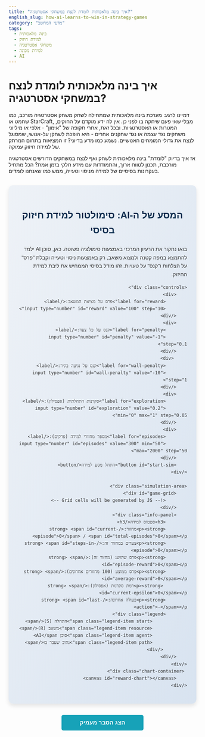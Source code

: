 ```yaml
---
title: "איך בינה מלאכותית לומדת לנצח במשחקי אסטרטגיה?"
english_slug: how-ai-learns-to-win-in-strategy-games
category: "מדעי המחשב"
tags:
  - בינה מלאכותית
  - למידת חיזוק
  - משחקי אסטרטגיה
  - למידת מכונה
  - AI
---
```

<h1>איך בינה מלאכותית לומדת לנצח במשחקי אסטרטגיה?</h1>
<p>דמיינו לרגע: מערכת בינה מלאכותית שמתחילה לשחק משחק אסטרטגיה מורכב, כמו שחמט או StarCraft, מבלי שאי פעם שיחקה בו לפני כן. אין לה ידע מוקדם על החוקים, המטרות או האסטרטגיות. ובכל זאת, אחרי תקופה של "אימון" - אלפי או מיליוני משחקים נגד עצמה או נגד שחקנים אחרים - היא הופכת לשחקן על-אנושי, שמסוגל לנצח את גדולי המומחים האנושיים. נשמע כמו מדע בדיוני? זו המציאות בתחום המרתק של למידת חיזוק עמוקה.</p>
<p>אז איך בדיוק "לומדת" בינה מלאכותית לשחק ואף לנצח במשחקים הדורשים אסטרטגיה מורכבת, תכנון לטווח ארוך, והתמודדות עם מידע חלקי בזמן אמת? הכל מתחיל בעקרונות בסיסיים של למידה מניסוי וטעייה, ממש כמו שאנחנו לומדים.</p>

<div id="app-container">
    <h2>המסע של ה-AI: סימולטור למידת חיזוק בסיסי</h2>
    <p>בואו נחקור את הרעיון המרכזי באמצעות סימולציה פשוטה. כאן, סוכן AI ילמד להתמצא במפה קטנה ולמצוא משאב, רק באמצעות ניסוי וטעייה וקבלת "פרס" על הצלחות ו"קנס" על טעויות. זהו מודל בסיסי הממחיש את ליבת למידת החיזוק.</p>

    <div class="controls">
        <div>
            <label for="reward">פרס על מציאת המשאב:</label>
            <input type="number" id="reward" value="100" step="10">
        </div>
        <div>
            <label for="penalty">קנס על כל צעד:</label>
            <input type="number" id="penalty" value="-1" step="0.1">
        </div>
         <div>
            <label for="wall-penalty">קנס על נגיעה בקיר:</label>
            <input type="number" id="wall-penalty" value="-10" step="1">
        </div>
        <div>
            <label for="exploration">סקרנות התחלתית (אפסילון):</label>
            <input type="number" id="exploration" value="0.2" min="0" max="1" step="0.05">
        </div>
        <div>
            <label for="episodes">מספר מחזורי למידה (פרקים):</label>
            <input type="number" id="episodes" value="300" min="50" max="2000" step="50">
        </div>
        <button id="start-sim">התחל מסע למידה</button>
    </div>

    <div class="simulation-area">
        <div id="game-grid">
            <!-- Grid cells will be generated by JS -->
        </div>
        <div class="info-panel">
            <h3>סטטוס למידה</h3>
            <p><strong>מחזור:</strong> <span id="current-episode">0</span> / <span id="total-episodes">0</span></p>
            <p><strong>צעדים במחזור זה:</strong> <span id="steps-in-episode">0</span></p>
            <p><strong>פרס שהושג (מחזור זה):</strong> <span id="episode-reward">0</span></p>
            <p><strong>פרס ממוצע (100 מחזורים אחרונים):</strong> <span id="average-reward">0</span></p>
             <p><strong>רמת סקרנות (אפסילון):</strong> <span id="current-epsilon">0</span></p>
            <p><strong>פעולה אחרונה:</strong> <span id="last-action">-</span></p>
            <div class="legend">
                 <span class="legend-item start">התחלה (S)</span>
                 <span class="legend-item resource">משאב (R)</span>
                 <span class="legend-item agent">סוכן AI</span>
                 <span class="legend-item path">נתיב שעבר בו</span>
             </div>
        </div>
    </div>
     <div class="chart-container">
        <canvas id="reward-chart"></canvas>
    </div>

</div>

<button id="toggle-explanation">הצג הסבר מעמיק</button>

<div id="explanation">
    <h3>מה ראינו בסימולטור?</h3>
    <p>הסימולטור הפשטני ממחיש את ליבת אלגוריתם למידת החיזוק הנקרא **Q-Learning**. סוכן ה-AI למד לנווט ברשת (Environment) מתוך מטרה למקסם את הפרס הכולל לאורך זמן. כל "מחזור למידה" (פרק) הוא ניסיון אחד להגיע מההתחלה (S) למשאב (R).</p>
    <ul>
        <li>הסוכן התחיל עם ידע אפסי על המפה או על הפעולות (מעלה, מטה, ימינה, שמאלה).</li>
        <li>בכל צעד, הוא היה ב"מצב" (מיקום על הרשת) ובחר "פעולה".</li>
        <li>לאחר ביצוע הפעולה, הוא עבר ל"מצב" חדש וקיבל "פרס" (שיכול להיות גם קנס שלילי).</li>
        <li>הוא השתמש בפרס זה כדי לעדכן את ה"ידע" שלו (טבלת Q), וללמוד את "ערך" כל פעולה בכל מצב.</li>
        <li>בתחילת הלמידה, הוא היה "סקרן" (אפסילון גבוה) ובחר פעולות רנדומליות לעיתים קרובות (<strong>חקירה - Exploration</strong>) כדי לגלות את הסביבה והפרסים.</li>
        <li>ככל שהתקדם בתהליך הלמידה (מספר הפרקים גדל), רמת הסקרנות ירדה (אפסילון קטן), והוא החל לבחור יותר בפעולות שהניבו את הערך המירבי לפי הידע שצבר (<strong>ניצול ידע - Exploitation</strong>).</li>
        <li>גרף הפרס לאורך הפרקים הראה כיצד הסוכן משפר את הביצועים שלו לאורך זמן, מוצא את המשאב מהר יותר (פחות צעדים) ומקבל פרס כולל גבוה יותר (פחות קנסות על צעדים וקירות).</li>
    </ul>

    <h3>מבוא: מהם משחקי אסטרטגיה ולמה הם אתגר ל-AI?</h3>
    <p>משחקי אסטרטגיה בזמן אמת (Real-Time Strategy - RTS) כמו StarCraft, Age of Empires, או Command & Conquer דורשים קבלת החלטות רבות, לעיתים תכופות, בזמן ששעון המשחק מתקתק. נדרש ניהול מקביל של כלכלה, בניית בסיס, איסוף משאבים, תנועת יחידות, וקרב. עולם המשחק לרוב עצום, המידע זמין באופן חלקי (רק מה שיחידותיך רואות), והפעולות של שחקנים אחרים משפיעות כל הזמן. השילוב של מרחב החלטות עצום, מידע חלקי, וצורך בפעולה מיידית, הופך משחקי RTS לאחד האתגרים המורכבים ביותר עבור מערכות בינה מלאכותית גנריות.</p>

    <h3>למידת חיזוק (Reinforcement Learning): העיקרון שמאחורי הקסם</h3>
    <p>למידת חיזוק היא גישה בלמידת מכונה בה סוכן (Agent) לומד להתנהג בסביבה (Environment) מסוימת על מנת למקסם את ה"פרס" (Reward) הכולל שהוא מקבל. התהליך הוא מעגלי ודומה ללמידה אנושית מניסיון:</p>
    <ol>
        <li>הסוכן נמצא ב"מצב" (State) מסוים של הסביבה (למשל, מיקום השחקן במפה).</li>
        <li>הוא בוחר "פעולה" (Action) מתוך סט פעולות אפשריות (למשל, לזוז למעלה, לתקוף יחידה).</li>
        <li>הוא מבצע את הפעולה, עובר ל"מצב" חדש, ומקבל "פרס" (שיכול להיות חיובי או שלילי - קנס).</li>
        <li>באמצעות הפרס והמעבר למצב החדש, הסוכן מעדכן את הידע שלו על ערך הפעולות השונות במצבים שונים.</li>
    </ol>
    <p>המטרה היא ללמוד "מדיניות" (Policy) - אסטרטגיה או כלל לבחירת הפעולה הטובה ביותר בכל מצב - שתניב את סך הפרסים המקסימלי לטווח הארוך. זהו מודל חזק במיוחד ללמידה במצבים דינמיים ואינטראקטיביים.</p>

    <h3>יישום ב-RTS: הגדרות מורכבות</h3>
    <p>ביישום למידת חיזוק למשחק RTS, ההגדרות הופכות למורכבות הרבה יותר מהסימולטור הפשטני:</p>
    <ul>
        <li><strong>מצב (State):</strong> כולל את כל המידע הזמין לשחקן - מפת העולם (בגילוי חלקי), מיקומי היחידות, סוגיהן, מצבן הבריאותי, כמות המשאבים הזמינים, מצב המחקר הטכנולוגי, סטטוס מבנים, וכו'. תיאור מצב כזה הוא עצום ומורכב.</li>
        <li><strong>פעולה (Action):</strong> מגוון הפעולות האפשריות בכל רגע הוא עצום - הזזת יחידה ספציפית לנקודה ספציפית, בניית סוג מבנה מסוים במיקום מסוים, איסוף משאבים עם יחידה מסוימת, תקיפת יחידת אויב ספציפית, שדרוג טכנולוגי, וכו'.</li>
        <li><strong>פרס (Reward):</strong> הגדרת פונקציית פרס טובה למשחק מורכב היא אתגר בפני עצמו. פרסים ניתנים על השמדת יחידות אויב, בניית מבנים חיוניים, השגת מטרות משנה, והפרס הגדול מכולם הוא ניצחון במשחק. קנסות ניתנים על אובדן יחידות, פעולות לא יעילות, וכו'. הבעיה היא שהפרסים הגדולים (כמו ניצחון) מגיעים רק בסוף משחק ארוך, מה שהופך את הלמידה ליעילה פחות (בעיית Credit Assignment).</li>
    </ul>

    <h3>המעבר מסימולטור פשוט ל-RTS אמיתי: Deep Reinforcement Learning</h3>
    <p>בסימולטור שלנו, מספר המצבים (25 ריבועים) ומספר הפעולות (4 כיוונים) קטן מספיק כדי לאחסן את "ערך ה-Q" לכל זוג מצב-פעולה בטבלה פשוטה (כמו שמומש בקוד). אבל במשחק RTS אמיתי, מספר המצבים האפשריים הוא אסטרונומי (גדול יותר ממספר האטומים ביקום!). אי אפשר לבנות טבלת Q כזו.</p>
    <p>הפתרון מגיע מתחום ה-**Deep Reinforcement Learning (Deep RL)**. במקום טבלת Q, משתמשים ברשתות נוירונים עמוקות כדי <strong>להעריך</strong> את פונקציית הערך (Q) או את המדיניות ישירות מתוך תיאור המצב (למשל, לקבל כקלט "תמונה" של מסך המשחק או ייצוג מורכב יותר של המצב). רשתות נוירונים מצליחות לעשות הכללה ממצבים ספציפיים שראו למצבים חדשים שלא נתקלו בהם בעבר, מה שמאפשר להן להתמודד עם מרחבי מצבים עצומים.</p>

    <h3>דוגמאות מהעולם האמיתי: AlphaStar ואחרים</h3>
    <p>אחד ההישגים הבולטים של Deep RL הוא **AlphaStar** של DeepMind (חברה-בת של גוגל), מערכת AI שהגיעה לרמה על-אנושית במשחק StarCraft II. AlphaStar לא קיבלה הוראות כיצד לשחק, אלא למדה לחלוטין מניסוי וטעייה (בתוספת אימון התחלתי על משחקים אנושיים). היא התמודדה עם האתגרים של מידע חלקי וזמן אמת, ובסופו של דבר ניצחה שחקני StarCraft II מקצוענים ברמה עולמית. דוגמאות נוספות הן AlphaGo (שניצח את אלוף העולם בשחמט מזרחי - Go) ומערכות AI אחרות שניצחו במשחקי אטארי (Atari) או פוקר.</p>

    <h3>הקשר ללמידה אנושית: ניסוי, טעייה ותובנות</h3>
    <p>למידת חיזוק דומה מאוד לאופן שבו בני אדם ובעלי חיים לומדים מיומנויות רבות. תינוק לומד ללכת על ידי ניסויים רבים ונפילות (קנסות) עד שהוא מצליח לעמוד ולצעוד (פרס). ספורטאי לומד מיומנות חדשה על ידי תרגול חוזר, קבלת פידבק מהגוף ומהמאמן, ושיפור הדרגתי. הליבה של למידת חיזוק - למידה מאינטרקציה ופידבק מהסביבה - היא עיקרון יסודי באינטליגנציה, אנושית ומלאכותית כאחד.</p>
</div>

<script src="https://cdn.jsdelivr.net/npm/chart.js"></script>
<script>
    document.addEventListener('DOMContentLoaded', () => {
        const gridElement = document.getElementById('game-grid');
        const rewardInput = document.getElementById('reward');
        const penaltyInput = document.getElementById('penalty');
        const wallPenaltyInput = document.getElementById('wall-penalty');
        const explorationInput = document.getElementById('exploration');
        const episodesInput = document.getElementById('episodes');
        const startButton = document.getElementById('start-sim');
        const currentEpisodeSpan = document.getElementById('current-episode');
        const totalEpisodesSpan = document.getElementById('total-episodes');
        const stepsInEpisodeSpan = document.getElementById('steps-in-episode');
        const episodeRewardSpan = document.getElementById('episode-reward');
        const averageRewardSpan = document.getElementById('average-reward');
        const currentEpsilonSpan = document.getElementById('current-epsilon');
        const lastActionSpan = document.getElementById('last-action');
        const explanationDiv = document.getElementById('explanation');
        const toggleExplanationButton = document.getElementById('toggle-explanation');
        const rewardChartCanvas = document.getElementById('reward-chart');

        const GRID_SIZE = 5;
        const START_POS = { row: 0, col: 0 };
        const RESOURCE_POS = { row: 4, col: 4 };
        const ACTIONS = ['מעלה', 'מטה', 'שמאלה', 'ימינה']; // 0: Up, 1: Down, 2: Left, 3: Right
        const NUM_ACTIONS = ACTIONS.length;
        const NUM_STATES = GRID_SIZE * GRID_SIZE;

        // Q-Learning Parameters
        const LEARNING_RATE = 0.1; // alpha - How much we update Q-value based on the new info
        const DISCOUNT_FACTOR = 0.9; // gamma - How much we value future rewards
        const MAX_STEPS_PER_EPISODE = GRID_SIZE * GRID_SIZE * 3; // Prevent infinite loops

        let qTable = [];
        let episodeRewards = []; // Store reward per episode for charting
        let chart;
        let isSimulationRunning = false; // Flag to prevent multiple runs

        function initializeGrid() {
            gridElement.innerHTML = '';
            gridElement.style.gridTemplateColumns = `repeat(${GRID_SIZE}, 1fr)`; // Use fr for flexible grid
            gridElement.style.gridTemplateRows = `repeat(${GRID_SIZE}, 1fr)`;
            for (let i = 0; i < NUM_STATES; i++) {
                const cell = document.createElement('div');
                cell.classList.add('grid-cell');
                cell.dataset.stateIndex = i; // Store state index
                const row = Math.floor(i / GRID_SIZE);
                const col = i % GRID_SIZE;
                if (row === START_POS.row && col === START_POS.col) {
                    cell.classList.add('start');
                    cell.innerHTML = 'S'; // Use innerHTML for potential icons/more complex content
                }
                if (row === RESOURCE_POS.row && col === RESOURCE_POS.col) {
                    cell.classList.add('resource');
                    cell.innerHTML = 'R';
                }
                gridElement.appendChild(cell);
            }
        }

        function renderAgent(state) {
             // Remove agent class from *all* cells first
             document.querySelectorAll('.grid-cell.agent').forEach(cell => {
                 cell.classList.remove('agent');
                 // Remove any temporary reward/penalty classes
                 cell.classList.remove('reward-positive', 'reward-negative', 'reward-wall');
             });

             // Mark the current cell as visited path (unless it's S or R)
             const cells = gridElement.querySelectorAll('.grid-cell');
             const previousAgentState = document.querySelector('.grid-cell.agent') ? parseInt(document.querySelector('.grid-cell.agent').dataset.stateIndex) : -1;

             cells.forEach((cell, index) => {
                 const row = Math.floor(index / GRID_SIZE);
                 const col = index % GRID_SIZE;
                 if (index === state && !(row === START_POS.row && col === START_POS.col) && !(row === RESOURCE_POS.row && col === RESOURCE_POS.col)) {
                      cell.classList.add('agent'); // Add agent to the new position
                       cell.classList.remove('path'); // Agent is on the cell, not just visited
                 } else if (index === previousAgentState && !(row === START_POS.row && col === START_POS.col) && !(row === RESOURCE_POS.row && col === RESOURCE_POS.col)) {
                      // Mark the cell the agent *just left* as path
                      cell.classList.add('path');
                 } else if (index === state && (row === START_POS.row && col === START_POS.col)) {
                     // Agent is at Start
                     cell.classList.add('agent');
                     cell.classList.remove('path');
                 } else if (index === state && (row === RESOURCE_POS.row && col === RESOURCE_POS.col)) {
                      // Agent is at Resource (end of episode)
                     cell.classList.add('agent');
                      cell.classList.remove('path'); // Don't mark R as path
                 }
             });

            // If the agent is at the start, ensure it's marked correctly
            const currentAgentCell = gridElement.children[state];
             if (currentAgentCell) {
                currentAgentCell.classList.add('agent');
             }
        }

        function visualizeReward(state, reward) {
            const cell = gridElement.children[state];
            if (cell) {
                cell.classList.remove('reward-positive', 'reward-negative', 'reward-wall'); // Clear previous
                if (reward > 0) {
                    cell.classList.add('reward-positive');
                } else if (reward < 0) {
                     // Check if it was a wall penalty specifically
                    const nextStateIfValid = getNextState(state, qTable[state].indexOf(Math.max(...qTable[state]))); // Simplified guess for next state if action was valid
                    if (nextStateIfValid === -1 || reward === parseFloat(wallPenaltyInput.value)) {
                         cell.classList.add('reward-wall'); // Specific class for wall penalty
                    } else {
                        cell.classList.add('reward-negative'); // General penalty
                    }
                }

                // Remove the class after a short delay
                setTimeout(() => {
                    cell.classList.remove('reward-positive', 'reward-negative', 'reward-wall');
                }, 200); // Short visual feedback
            }
        }


        function resetGridPath() {
             // Clear all path and visited markers
             document.querySelectorAll('.grid-cell.path').forEach(cell => cell.classList.remove('path'));
             document.querySelectorAll('.grid-cell.agent').forEach(cell => cell.classList.remove('agent'));
             document.querySelectorAll('.grid-cell').forEach(cell => {
                  cell.classList.remove('reward-positive', 'reward-negative', 'reward-wall');
                  delete cell.dataset.visitedThisEpisode; // Clear internal tracking if used
             });

             // Re-add agent to start
             const startState = getState(START_POS.row, START_POS.col);
             if(startState !== -1) {
                  const startCell = gridElement.children[startState];
                  if (startCell) startCell.classList.add('agent');
             }

             // Ensure S and R are marked correctly
             const startCell = gridElement.children[getState(START_POS.row, START_POS.col)];
             if (startCell) {
                 startCell.classList.add('start');
                 startCell.innerHTML = 'S';
             }
             const resourceCell = gridElement.children[getState(RESOURCE_POS.row, RESOURCE_POS.col)];
             if (resourceCell) {
                 resourceCell.classList.add('resource');
                 resourceCell.innerHTML = 'R';
             }
        }


        function initializeQTable() {
            qTable = Array(NUM_STATES).fill(null).map(() => Array(NUM_ACTIONS).fill(0));
        }

        function getState(row, col) {
            if (row < 0 || row >= GRID_SIZE || col < 0 || col >= GRID_SIZE) {
                return -1; // Indicates invalid state (out of bounds)
            }
            return row * GRID_SIZE + col;
        }

        function getCoords(state) {
            if (state === -1) return { row: -1, col: -1 };
            return { row: Math.floor(state / GRID_SIZE), col: state % GRID_SIZE };
        }

        function getNextPotentialState(currentState, action) {
            const { row, col } = getCoords(currentState);
            let nextRow = row;
            let nextCol = col;

            switch (action) {
                case 0: nextRow--; break; // Up
                case 1: nextRow++; break; // Down
                case 2: nextCol--; break; // Left
                case 3: nextCol++; break; // Right
            }

            return getState(nextRow, nextCol);
        }

        function getReward(currentState, action, nextPotentialState) {
             if (nextPotentialState === -1) {
                 // Action led to a wall
                 return parseFloat(wallPenaltyInput.value);
             }
            const nextCoords = getCoords(nextPotentialState);
            if (nextCoords.row === RESOURCE_POS.row && nextCoords.col === RESOURCE_POS.col) {
                // Reached resource
                return parseFloat(rewardInput.value);
            }
            // Penalty for each step (if not resource and not wall)
            return parseFloat(penaltyInput.value);
        }

        function chooseAction(currentState, epsilon) {
            if (Math.random() < epsilon) {
                // Explore: Choose random action
                return Math.floor(Math.random() * NUM_ACTIONS);
            } else {
                // Exploit: Choose action with max Q-value
                const qValues = qTable[currentState];
                 // Handle ties - choose randomly among actions with max Q
                const maxQ = Math.max(...qValues);
                const bestActions = qValues.map((q, i) => q === maxQ ? i : -1).filter(i => i !== -1);
                return bestActions[Math.floor(Math.random() * bestActions.length)];
            }
        }

         function updateChart(episode, reward) {
            if (!chart) {
                const ctx = rewardChartCanvas.getContext('2d');
                chart = new Chart(ctx, {
                    type: 'line',
                    data: {
                        labels: [],
                        datasets: [{
                            label: 'פרס כולל למחזור',
                            data: [],
                            borderColor: 'rgb(75, 192, 192)',
                            backgroundColor: 'rgba(75, 192, 192, 0.1)',
                            tension: 0.2,
                            fill: true, // Fill area under the curve
                             pointRadius: 3, // Make points slightly larger
                             pointHoverRadius: 5 // Enlarge points on hover
                        }]
                    },
                    options: {
                         responsive: true,
                         maintainAspectRatio: false, // Allow flexible height
                          animation: {
                             duration: 500 // Chart animation duration
                         },
                         scales: {
                            x: {
                                title: {
                                    display: true,
                                    text: 'מספר מחזור למידה',
                                     font: { weight: 'bold' }
                                }
                            },
                            y: {
                                title: {
                                    display: true,
                                    text: 'פרס כולל במחזור',
                                     font: { weight: 'bold' }
                                }
                            }
                        },
                        plugins: {
                            legend: {
                                display: true,
                                position: 'top',
                                labels: {
                                    usePointStyle: true,
                                }
                            },
                            title: {
                                display: true,
                                text: 'התפתחות הפרס לאורך מחזורי הלמידה',
                                 font: { size: 16, weight: 'bold' }
                            },
                            tooltip: { // Improve tooltips
                                mode: 'index',
                                intersect: false,
                            }
                        },
                         hover: {
                             mode: 'nearest',
                             intersect: true
                         }
                    }
                });
            }

            chart.data.labels.push(episode);
            chart.data.datasets[0].data.push(reward);

            // Keep only the last N data points for better visualization if too many episodes
            const maxDataPoints = 500; // Increased max data points
             if (chart.data.labels.length > maxDataPoints) {
                 chart.data.labels.shift();
                 chart.data.datasets[0].data.shift();
             }

            chart.update();
        }


        async function runSimulation() {
            if (isSimulationRunning) return;
            isSimulationRunning = true;
            startButton.disabled = true;
             startButton.textContent = 'הסימולציה פועלת...';

            const totalEpisodes = parseInt(episodesInput.value, 10);
            totalEpisodesSpan.textContent = totalEpisodes;

             // Reset chart data
             if (chart) {
                 chart.destroy();
                 chart = null;
             }
             episodeRewards = [];
             initializeQTable(); // Start with a fresh Q-table


            for (let i = 1; i <= totalEpisodes; i++) {
                currentEpisodeSpan.textContent = i;
                resetGridPath(); // Clear path visualization for the new episode
                let currentState = getState(START_POS.row, START_POS.col);
                let totalEpisodeReward = 0;
                let steps = 0;

                // Epsilon decay: starts high, decreases over episodes
                const initialEpsilon = parseFloat(explorationInput.value);
                 // Linear decay for simplicity, doesn't reach exactly 0 until after last episode
                const epsilon = initialEpsilon * (1 - (i - 1) / totalEpisodes);
                currentEpsilonSpan.textContent = epsilon.toFixed(2);

                 // Initial render of the agent at the start
                 renderAgent(currentState);
                 stepsInEpisodeSpan.textContent = steps;
                 episodeRewardSpan.textContent = totalEpisodeReward.toFixed(1);
                 const episodeStartDelay = totalEpisodes <= 200 ? 400 : (totalEpisodes <= 500 ? 100 : 20);
                 await new Promise(resolve => setTimeout(resolve, episodeStartDelay)); // Pause at start of episode


                while (steps < MAX_STEPS_PER_EPISODE) {
                     // Determine action based on epsilon-greedy policy
                    const action = chooseAction(currentState, epsilon);
                    lastActionSpan.textContent = ACTIONS[action];

                    const nextPotentialState = getNextPotentialState(currentState, action);
                    const reward = getReward(currentState, action, nextPotentialState); // Reward depends on the outcome of the action

                    let actualNextState = nextPotentialState;

                     // Handle wall collision: If hitting a wall (-1), the agent stays in the current state.
                     if (nextPotentialState === -1) {
                         actualNextState = currentState;
                         // The reward is already the wall penalty in this case
                     }

                     // Q-learning update
                     const oldQ = qTable[currentState][action];
                     let maxFutureQ = 0;
                     if (actualNextState !== -1) { // If landed in a valid state
                          // Find the maximum Q-value for the next state
                         maxFutureQ = Math.max(...qTable[actualNextState]);
                     }
                     // Q-Learning Formula: Q(s,a) = Q(s,a) + alpha * (reward + gamma * max(Q(s',a')) - Q(s,a))
                     const newQ = oldQ + LEARNING_RATE * (reward + DISCOUNT_FACTOR * maxFutureQ - oldQ);
                     qTable[currentState][action] = newQ;


                    totalEpisodeReward += reward;
                    steps++;

                     // Visualize the reward received from this step
                     visualizeReward(currentState, reward); // Visualize on the cell agent just moved *from* (or is currently on if hit wall)

                    // Update state for the next step
                    currentState = actualNextState;

                    // Render agent at the new position *after* state update
                    renderAgent(currentState);

                    // Update info panel
                    stepsInEpisodeSpan.textContent = steps;
                    episodeRewardSpan.textContent = totalEpisodeReward.toFixed(1);


                     // Animation delay per step
                    const stepDelay = totalEpisodes <= 50 ? 200 : (totalEpisodes <= 200 ? 80 : (totalEpisodes <= 500 ? 20 : 5)); // Faster for more episodes
                    await new Promise(resolve => setTimeout(resolve, stepDelay));

                    // Check for episode end (reached resource or max steps)
                    if (actualNextState !== -1 && getCoords(actualNextState).row === RESOURCE_POS.row && getCoords(actualNextState).col === RESOURCE_POS.col) {
                         // Reached the resource, episode ends successfully
                         visualizeReward(actualNextState, parseFloat(rewardInput.value)); // Visualize final large reward
                         renderAgent(actualNextState); // Ensure agent is rendered on R
                         stepsInEpisodeSpan.textContent = steps; // Final step count
                         episodeRewardSpan.textContent = totalEpisodeReward.toFixed(1); // Final reward
                         await new Promise(resolve => setTimeout(resolve, 500)); // Pause at the resource
                         break; // End the episode
                    }
                }

                 // Episode ended (either reached resource or max steps)
                 // Ensure final state is rendered and stats are updated if loop finished due to max steps
                 renderAgent(currentState);
                 stepsInEpisodeSpan.textContent = steps;
                 episodeRewardSpan.textContent = totalEpisodeReward.toFixed(1);

                 episodeRewards.push(totalEpisodeReward);
                 updateChart(i, totalEpisodeReward);

                 // Calculate and display average reward over the last 100 episodes (or fewer if less than 100)
                const recentRewards = episodeRewards.slice(-100);
                const averageReward = recentRewards.length > 0 ? recentRewards.reduce((sum, r) => sum + r, 0) / recentRewards.length : 0;
                averageRewardSpan.textContent = averageReward.toFixed(1);


                // Pause between episodes, shorter if many episodes
                 const episodeDelay = totalEpisodes <= 100 ? 400 : (totalEpisodes <= 500 ? 150 : 30);
                await new Promise(resolve => setTimeout(resolve, episodeDelay));
            }

            isSimulationRunning = false;
            startButton.disabled = false;
             startButton.textContent = 'התחל מסע למידה';
            alert('מסע הלמידה הסתיים!');
        }

        // Initial setup
        initializeGrid();
        initializeQTable();
        renderAgent(getState(START_POS.row, START_POS.col));


        startButton.addEventListener('click', runSimulation);

        // Toggle explanation visibility
        toggleExplanationButton.addEventListener('click', () => {
            const isHidden = explanationDiv.style.display === 'none' || explanationDiv.style.display === '';
            explanationDiv.style.display = isHidden ? 'block' : 'none';
            toggleExplanationButton.textContent = isHidden ? 'הסתר הסבר מעמיק' : 'הצג הסבר מעמיק';
        });

        // Ensure initial state of explanation is hidden
        explanationDiv.style.display = 'none';

         // Initial chart rendering (empty)
         updateChart(0, 0); // Initialize chart canvas


    });
</script>

<style>
    /* General Styles */
    #app-container {
        font-family: 'Arial', sans-serif;
        line-height: 1.6;
        margin-top: 30px;
        padding: 25px;
        background: linear-gradient(to bottom right, #eef2f7, #d8e3f0); /* Soft gradient background */
        border-radius: 12px;
        direction: rtl;
        text-align: right;
        box-shadow: 0 6px 12px rgba(0, 0, 0, 0.1);
        color: #333;
    }

     #app-container h2 {
        color: #0a2c4d; /* Dark blue/grey */
        text-align: center;
        margin-bottom: 20px;
        font-size: 1.8em;
     }

     #app-container p {
         margin-bottom: 15px;
     }


    /* Controls Styling */
    .controls {
        margin-bottom: 30px;
        padding: 20px;
        background-color: #ffffff; /* White background for controls */
        border-radius: 8px;
        display: flex;
        flex-wrap: wrap;
        gap: 20px;
        align-items: flex-end;
        box-shadow: 0 2px 5px rgba(0, 0, 0, 0.08);
    }

    .controls > div {
        display: flex;
        flex-direction: column;
        flex-grow: 1;
        min-width: 160px; /* Increased minimum width */
    }

    .controls label {
        font-weight: bold;
        margin-bottom: 8px;
        color: #555;
        font-size: 0.95em;
    }

    .controls input[type="number"] {
        padding: 10px;
        border: 1px solid #ccc;
        border-radius: 5px;
        width: 100%;
        box-sizing: border-box;
        font-size: 1em;
        transition: border-color 0.3s ease;
    }

     .controls input[type="number"]:focus {
         border-color: #007bff;
         outline: none;
     }

    .controls button {
        padding: 12px 25px;
        background-color: #007bff; /* Primary blue color */
        color: white;
        border: none;
        border-radius: 5px;
        cursor: pointer;
        font-size: 1.1em;
        font-weight: bold;
        transition: background-color 0.3s ease, transform 0.1s ease;
        min-width: 180px; /* Ensure button has decent minimum width */
    }

    .controls button:hover:not(:disabled) {
        background-color: #0056b3;
    }

     .controls button:active:not(:disabled) {
         transform: scale(0.98);
     }

     .controls button:disabled {
         background-color: #cccccc;
         cursor: not-allowed;
     }


    /* Simulation Area Styling */
    .simulation-area {
        display: flex;
        flex-direction: column; /* Stack elements vertically on smaller screens */
        gap: 30px;
        margin-bottom: 30px;
         align-items: center; /* Center items when stacked */
    }

     @media (min-width: 768px) { /* Arrange side-by-side on wider screens */
         .simulation-area {
             flex-direction: row;
              align-items: flex-start; /* Align items to the top when side-by-side */
         }
     }


    #game-grid {
        display: grid;
        /* Sizes will be set by JS */
        grid-template-columns: repeat(5, 50px); /* Slightly larger cells */
        grid-template-rows: repeat(5, 50px);
        gap: 3px; /* Slightly larger gap */
        border: 3px solid #0a2c4d; /* Darker border */
        background-color: #0a2c4d; /* Background color matching border */
        flex-shrink: 0;
        border-radius: 5px;
        overflow: hidden; /* Ensures inner cells respect border-radius */
         box-shadow: 0 4px 8px rgba(0, 0, 0, 0.1);
    }

     @media (min-width: 768px) {
         #game-grid {
             grid-template-columns: repeat(5, 60px); /* Larger cells on wider screens */
             grid-template-rows: repeat(5, 60px);
             gap: 4px;
         }
     }


    .grid-cell {
        width: 100%; /* Make cell fill its grid area */
        height: 100%; /* Make cell fill its grid area */
        background-color: #f8f8f8; /* Off-white cell background */
        display: flex;
        align-items: center;
        justify-content: center;
        font-size: 1em; /* Slightly larger font */
        font-weight: normal;
        color: #333;
        transition: background-color 0.2s ease, box-shadow 0.2s ease;
         border-radius: 3px; /* Small border radius for cells */
    }

    .grid-cell.start {
        background-color: #a0e0a0; /* Soft green */
        font-weight: bold;
         color: #004d00; /* Dark green text */
    }

    .grid-cell.resource {
        background-color: #ffe0a0; /* Soft yellow */
        font-weight: bold;
         color: #4d3300; /* Dark yellow/brown text */
    }

    .grid-cell.agent {
        background-color: #a0a0ff; /* Soft blue */
        font-weight: bold;
        color: #00004d; /* Dark blue text */
        position: relative; /* Needed for potential pseudo-elements or animations */
         /* Pulsing animation */
         animation: pulse-agent 1s infinite alternate;
    }

    @keyframes pulse-agent {
        from { transform: scale(1); box-shadow: 0 0 5px rgba(0,0,255,0.5); }
        to { transform: scale(1.05); box-shadow: 0 0 10px rgba(0,0,255,0.8); }
    }

     .grid-cell.path {
        background-color: #e0e0e0; /* Light gray for visited cells */
        opacity: 0.7;
         transition: background-color 0.5s ease;
     }

     /* Visual feedback for rewards/penalties */
     .grid-cell.reward-positive {
         background-color: #4CAF50 !important; /* Green, important to override others */
          transition: background-color 0.1s ease;
     }
     .grid-cell.reward-negative {
         background-color: #f44336 !important; /* Red */
          transition: background-color 0.1s ease;
     }
      .grid-cell.reward-wall {
         background-color: #ff9800 !important; /* Orange for wall hits */
          transition: background-color 0.1s ease;
     }


    /* Info Panel Styling */
    .info-panel {
        background-color: #fff;
        padding: 20px;
        border-radius: 8px;
        flex-grow: 1;
        min-width: 250px; /* Minimum width */
         box-shadow: 0 2px 5px rgba(0, 0, 0, 0.08);
         font-size: 1em;
    }

     .info-panel h3 {
         margin-top: 0;
         color: #0a2c4d;
         border-bottom: 1px solid #eee;
         padding-bottom: 10px;
         margin-bottom: 15px;
     }

    .info-panel p {
        margin: 10px 0;
         border-bottom: 1px dashed #eee; /* Separator for stats */
         padding-bottom: 8px;
    }
     .info-panel p:last-of-type {
         border-bottom: none;
         padding-bottom: 0;
     }

     .info-panel p strong {
         color: #555;
     }

    .info-panel span {
        font-weight: normal; /* Make the value itself not bold */
         color: #000; /* Ensure value is clearly visible */
    }

     .legend {
         margin-top: 20px;
         border-top: 1px solid #eee;
         padding-top: 15px;
         display: flex;
         flex-wrap: wrap;
         gap: 15px;
         font-size: 0.9em;
     }

     .legend-item {
         display: flex;
         align-items: center;
     }

     .legend-item::before {
         content: '';
         display: inline-block;
         width: 18px;
         height: 18px;
         margin-left: 8px; /* Space between color box and text */
         border-radius: 3px;
         vertical-align: middle;
         border: 1px solid #ccc; /* Add border for clarity */
     }

      .legend-item.start::before { background-color: #a0e0a0; border-color: #004d00;}
      .legend-item.resource::before { background-color: #ffe0a0; border-color: #4d3300;}
      .legend-item.agent::before { background-color: #a0a0ff; border-color: #00004d;}
      .legend-item.path::before { background-color: #e0e0e0; border-color: #ccc;}


    /* Chart Styling */
    .chart-container {
        width: 100%;
        max-width: 800px; /* Increased max width */
        margin: 30px auto 0 auto; /* Center with margin */
        background-color: #fff;
        padding: 20px;
        border-radius: 8px;
        box-shadow: 0 2px 5px rgba(0, 0, 0, 0.08);
    }

     #reward-chart {
         max-height: 300px; /* Limit chart height */
     }


    /* Explanation Section Styling */
    #toggle-explanation {
        display: block;
        width: 220px; /* Slightly wider button */
        margin: 30px auto; /* More space */
        padding: 12px;
        background-color: #17a2b8; /* Info blue/teal */
        color: white;
        border: none;
        border-radius: 5px;
        cursor: pointer;
        font-size: 1.1em;
        text-align: center;
        transition: background-color 0.3s ease, transform 0.1s ease;
        font-weight: bold;
    }

    #toggle-explanation:hover {
        background-color: #138496;
    }
     #toggle-explanation:active {
         transform: scale(0.98);
     }


    #explanation {
        margin-top: 20px;
        padding: 30px; /* More padding */
        background-color: #ffffff;
        border-radius: 12px;
        display: none; /* Hidden by default */
        direction: rtl;
        text-align: right;
         box-shadow: 0 6px 12px rgba(0, 0, 0, 0.1);
    }

    #explanation h3 {
        margin-top: 20px;
        margin-bottom: 15px;
        color: #0a2c4d;
        font-size: 1.6em;
        border-bottom: 1px solid #eee;
        padding-bottom: 10px;
    }

     #explanation p {
         margin-bottom: 15px;
         line-height: 1.7;
         color: #444;
     }

     #explanation ul, #explanation ol {
         margin-bottom: 15px;
         padding-right: 20px; /* Indent list items */
         color: #444;
     }
     #explanation li {
         margin-bottom: 8px;
         line-height: 1.6;
     }

</style>
```